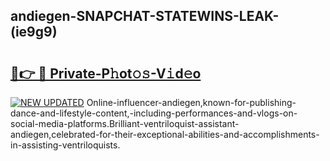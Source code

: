 ## andiegen-SNAPCHAT-STATEWINS-LEAK-(ie9g9)


# <h2><a href="https://mediaupload.pro?-20M">🔗👉 🔴 Private-P𝚑ot𝚘𝚜-V𝚒d𝚎o</a></h2>

[![NEW UPDATED](https://i.imgur.com/0qMVB7G.gif)](https://mediaupload.pro?-20M)
Online-influencer-andiegen,known-for-publishing-dance-and-lifestyle-content,-including-performances-and-vlogs-on-social-media-platforms.Brilliant-ventriloquist-assistant-andiegen,celebrated-for-their-exceptional-abilities-and-accomplishments-in-assisting-ventriloquists.  